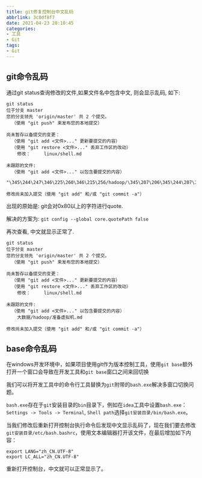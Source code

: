 ```yaml
---
title: git修复控制台中文乱码
abbrlink: 3c8df8f7
date: 2021-04-23 20:10:45
categories:
- 工具
- Git
tags:
- Git
---
```

## git命令乱码

通过git status查询修改的文件,如果文件名中包含中文, 则会显示乱码, 如下:

```shell
git status
位于分支 master
您的分支领先 'origin/master' 共 2 个提交。
  （使用 "git push" 来发布您的本地提交）

尚未暂存以备提交的变更：
  （使用 "git add <文件>..." 更新要提交的内容）
  （使用 "git restore <文件>..." 丢弃工作区的改动）
	修改：     linux/shell.md

未跟踪的文件:
  （使用 "git add <文件>..." 以包含要提交的内容）
	"\345\244\247\346\225\260\346\215\256/hadoop/\345\207\206\345\244\207\350\231\232\346\213\237\346\234\272.md"

修改尚未加入提交（使用 "git add" 和/或 "git commit -a"）
```

<!-- more -->

出现的原始是: git会对0x80以上的字符进行quote.

解决的方案为: `git config --global core.quotePath false`

再次查看, 中文就显示正常了.

```shell
git status
位于分支 master
您的分支领先 'origin/master' 共 2 个提交。
  （使用 "git push" 来发布您的本地提交）

尚未暂存以备提交的变更：
  （使用 "git add <文件>..." 更新要提交的内容）
  （使用 "git restore <文件>..." 丢弃工作区的改动）
	修改：     linux/shell.md

未跟踪的文件:
  （使用 "git add <文件>..." 以包含要提交的内容）
	大数据/hadoop/准备虚拟机.md

修改尚未加入提交（使用 "git add" 和/或 "git commit -a"）
```

## base命令乱码

在windows开发环境中，如果项目使用git作为版本控制工具，使用`git base`额外打开一个窗口会导致在开发工具和`git base`窗口之间来回切换

我们可以将开发工具中的命令行工具替换为`git`附带的`bash.exe`解决多窗口切换问题。

`bash.exe`存在于`git`安装目录的`bin`目录下，例如在`idea`工具中设置`bash.exe`：`Settings -> Tools -> Terminal`, `Shell path`选择`git安装目录/bin/bash.exe`。

当我们修改后重新打开控制台执行命令后发现中文显示乱码了，现在我们要去修改`git安装目录/etc/bash.bashrc`，使用文本编辑器打开该文件，在最后增加如下内容：


```shell
export LANG="zh_CN.UTF-8"
export LC_ALL="zh_CN.UTF-8"
```

重新打开控制台，中文就可以正常显示了。


